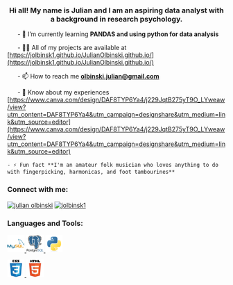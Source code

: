 <h3 align="center">Hi all! My name is Julian and I am an aspiring data analyst with a background in research psychology.</h3>

&nbsp;&nbsp;&nbsp;&nbsp;&nbsp;&nbsp;- 🌱 I’m currently learning **PANDAS and using python for data analysis**

&nbsp;&nbsp;&nbsp;&nbsp;&nbsp;&nbsp;- 👨‍💻 All of my projects are available at [https://jolbinsk1.github.io/JulianOlbinski.github.io/](https://jolbinsk1.github.io/JulianOlbinski.github.io/)

&nbsp;&nbsp;&nbsp;&nbsp;&nbsp;&nbsp;- 📫 How to reach me **olbinski.julian@gmail.com**

&nbsp;&nbsp;&nbsp;&nbsp;&nbsp;&nbsp;- 📄 Know about my experiences [https://www.canva.com/design/DAF8TYP6Ya4/j229JqtB275yT9O_LYweaw/view?utm_content=DAF8TYP6Ya4&utm_campaign=designshare&utm_medium=link&utm_source=editor](https://www.canva.com/design/DAF8TYP6Ya4/j229JqtB275yT9O_LYweaw/view?utm_content=DAF8TYP6Ya4&utm_campaign=designshare&utm_medium=link&utm_source=editor)

    - ⚡ Fun fact **I'm an amateur folk musician who loves anything to do with fingerpicking, harmonicas, and foot tambourines**

<h3 align="left">Connect with me:</h3>
<p align="left">
<a href="https://linkedin.com/in/julian olbinski" target="blank"><img align="center" src="https://raw.githubusercontent.com/rahuldkjain/github-profile-readme-generator/master/src/images/icons/Social/linked-in-alt.svg" alt="julian olbinski" height="30" width="40" /></a>
<a href="https://www.kaggle.com/julianolbinski" target="blank"><img align="center" src="https://raw.githubusercontent.com/rahuldkjain/github-profile-readme-generator/master/src/images/icons/Social/kaggle.svg" alt="jolbinsk1" height="30" width="40" /></a>
</p>

<h3 align="left">Languages and Tools:</h3>
<p align="left"> 
  <a href="https://www.mysql.com/" target="_blank" rel="noreferrer"> <img src="https://raw.githubusercontent.com/devicons/devicon/master/icons/mysql/mysql-original-wordmark.svg" alt="mysql" width="40" height="40"/> </a> 
  <a href="https://www.postgresql.org" target="_blank" rel="noreferrer"> <img src="https://raw.githubusercontent.com/devicons/devicon/master/icons/postgresql/postgresql-original-wordmark.svg" alt="postgresql" width="40" height="40"/> </a> 
  <a href="https://www.python.org" target="_blank" rel="noreferrer"> <img src="https://raw.githubusercontent.com/devicons/devicon/master/icons/python/python-original.svg" alt="python" width="40" height="40"/> </a> </p>
   <a href="https://www.w3schools.com/css/" target="_blank" rel="noreferrer"> <img src="https://raw.githubusercontent.com/devicons/devicon/master/icons/css3/css3-original-wordmark.svg" alt="css3" width="40" height="40"/> </a> 
  <a href="https://www.w3.org/html/" target="_blank" rel="noreferrer"> <img src="https://raw.githubusercontent.com/devicons/devicon/master/icons/html5/html5-original-wordmark.svg" alt="html5" width="40" height="40"/> </a> 
